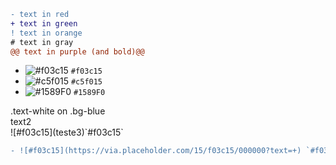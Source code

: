 ```diff
- text in red
+ text in green
! text in orange
# text in gray
@@ text in purple (and bold)@@
```

- ![#f03c15](https://via.placeholder.com/15/f03c15/000000?text=+) `#f03c15`
- ![#c5f015](https://via.placeholder.com/15/c5f015/000000?text=+) `#c5f015`
- ![#1589F0](https://via.placeholder.com/15/1589F0/000000?text=+) `#1589F0`

<div style="text:#fff bg-blue mb-2 ">
  .text-white on .bg-blue
</div>

<div height="30" width="40" text="red" > text2 </div>
![#f03c15](teste3)`#f03c15`

```diff
- ![#f03c15](https://via.placeholder.com/15/f03c15/000000?text=+) `#f03c15`
```
